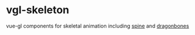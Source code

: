 # vgl-skeleton

vue-gl components for skeletal animation including [spine](https://github.com/EsotericSoftware/spine-runtimes/tree/3.8/spine-ts) and [dragonbones](https://github.com/DragonBones/DragonBonesJS)